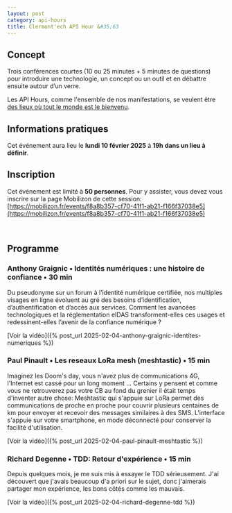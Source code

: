 ```yaml
---
layout: post
category: api-hours
title: Clermont'ech API Hour &#35;63
---
```


## Concept

Trois conférences courtes (10 ou 25 minutes + 5 minutes de questions)
pour introduire une technologie, un concept ou un outil et en débattre ensuite
autour d’un verre.

Les API Hours, comme l'ensemble de nos manifestations, se veulent être [des
lieux où tout le monde est le bienvenu](/code-of-conduct.html).

## Informations pratiques

Cet événement aura lieu le **lundi 10 février 2025** à **19h** **dans un lieu à définir**.

## Inscription

Cet événement est limité à **50 personnes**. Pour y assister, vous devez vous
inscrire sur la page Mobilizon de cette session:
[https://mobilizon.fr/events/f8a8b357-cf70-41f1-ab21-f166f37038e5](https://mobilizon.fr/events/f8a8b357-cf70-41f1-ab21-f166f37038e5)

<br/>

## Programme

### Anthony Graignic • Identités numériques : une histoire de confiance • 30 min

Du pseudonyme sur un forum à l’identité numérique certifiée, nos multiples
visages en ligne évoluent au gré des besoins d’identification,
d’authentification et d’accès aux services. Comment les avancées technologiques
et la réglementation eIDAS transforment-elles ces usages et redessinent-elles
l’avenir de la confiance numérique ?

[Voir la vidéo]({% post_url 2025-02-04-anthony-graignic-identites-numeriques %})

### Paul Pinault • Les reseaux LoRa mesh (meshtastic) • 15 min

Imaginez les Doom's day, vous n'avez plus de communications 4G, l'Internet est
cassé pour un long moment ... Certains y pensent et comme vous ne retrouverez
pas votre CB au fond du grenier il était temps d'inventer autre chose:
Meshtastic qui s'appuie sur LoRa permet des communications de proche en proche
pour couvrir plusieurs centaines de km pour envoyer et recevoir des messages
similaires à des SMS. L'interface s'appuie sur votre smartphone, en mode
déconnecté pour conserver la facilité d'utilisation.

[Voir la vidéo]({% post_url 2025-02-04-paul-pinault-meshtastic %})

### Richard Degenne • TDD: Retour d'expérience • 15 min

Depuis quelques mois, je me suis mis à essayer le TDD sérieusement. J'ai
découvert que j'avais beaucoup d'a priori sur le sujet, donc j'aimerais
partager mon expérience, les bons côtés comme les mauvais.

[Voir la vidéo]({% post_url 2025-02-04-richard-degenne-tdd %})

